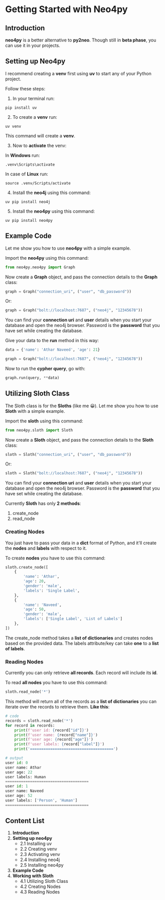 
# Getting Started with Neo4py

## Introduction
**neo4py** is a better alternative to **py2neo**. Though still in **beta phase**, you can use it in your projects.

## Setting up Neo4py
I recommend creating a **venv** first using **uv** to start any of your Python project.

Follow these steps:

1. In your terminal run:
```
pip install uv
```

2. To create a **venv** run:
```
uv venv
```
This command will create a **venv**.

3. Now to **activate** the venv:

In **Windows** run:
```
.venv\Scripts\activate
```

In case of **Linux** run:
```
source .venv/Scripts/activate
```

4. Install the **neo4j** using this command:
```
uv pip install neo4j
```

5. Install the **neo4py** using this command:
```
uv pip install neo4py
```

## Example Code
Let me show you how to use **neo4py** with a simple example.

Import the **neo4py** using this command:
```python
from neo4py.neo4py import Graph
```

Now create a **Graph** object, and pass the connection details to the **Graph** class:
```python
graph = Graph("connection_uri", ("user", "db_password"))
```

Or:
```python
graph = Graph("bolt://localhost:7687", ("neo4j", "12345678"))
```

You can find your **connection uri** and **user** details when you start your database and open the neo4j browser. Password is the **password** that you have set while creating the database.

Give your data to the **run** method in this way:
```python
data = {'name': 'Athar Naveed', 'age': 21}
```

```python
graph = Graph("bolt://localhost:7687", ("neo4j", "12345678"))
```

Now to run the **cypher query**, go with:
```python
graph.run(query, **data)
```

## Utilizing Sloth Class
The Sloth class is for the **Sloths** (like me 😀). Let me show you how to use **Sloth** with a simple example.

Import the **sloth** using this command:
```python
from neo4py.sloth import Sloth
```

Now create a **Sloth** object, and pass the connection details to the **Sloth** class:
```python
sloth = Sloth("connection_uri", ("user", "db_password"))
```

Or:
```python
sloth = Sloth("bolt://localhost:7687", ("neo4j", "12345678"))
```

You can find your **connection uri** and **user** details when you start your database and open the neo4j browser. Password is the **password** that you have set while creating the database.

Currently **Sloth** has only **2 methods**:
1. create_node
2. read_node

### Creating Nodes
You just have to pass your data in a **dict** format of Python, and it'll create the **nodes** and **labels** with respect to it.

To create **nodes** you have to use this command:
```python
sloth.create_node([
    {
        'name': 'Athar',
        'age': 20,
        'gender': 'male',
        'labels': 'Single Label',
    },
    {
        'name': 'Naveed',
        'age': 50,
        'gender': 'male',
        'labels': ['Single Label', 'List of Labels']
    },
])
```

The create_node method takes a **list of dictionaries** and creates nodes based on the provided data. The labels attribute/key can take **one** to a **list of labels**.

### Reading Nodes
Currently you can only retrieve **all records**. Each record will include its **id**.

To read **all nodes** you have to use this command:
```python
sloth.read_node('*')
```

This method will return all of the records as a **list of dictionaries** you can iterate over the records to retrieve them. **Like this**:

```python
# code
records = sloth.read_node('*')
for record in records:
    print(f'user id: {record["id"]}')
    print(f'user name: {record["name"]}')
    print(f'user age: {record["age"]}')
    print(f'user labels: {record["label"]}')
    print('=====================================')

# output
user id: 0
user name: Athar
user age: 22
user labels: Human
=====================================
user id: 1
user name: Naveed
user age: 52
user labels: ['Person', 'Human']
=====================================
```

## Content List
1. **Introduction**
2. **Setting up neo4py**
   - 2.1 Installing uv
   - 2.2 Creating venv
   - 2.3 Activating venv
   - 2.4 Installing neo4j
   - 2.5 Installing neo4py
3. **Example Code**
4. **Working with Sloth**
   - 4.1 Utilizing Sloth Class
   - 4.2 Creating Nodes
   - 4.3 Reading Nodes
```
